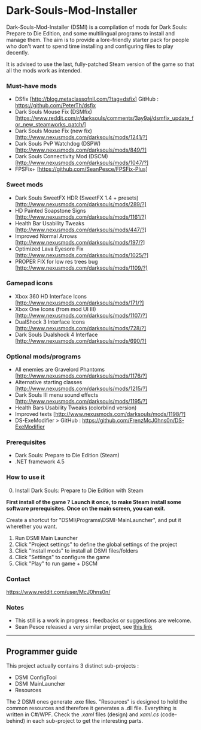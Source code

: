 # Dark-Souls-Mod-Installer
Dark-Souls-Mod-Installer (DSMI) is a compilation of mods for Dark Souls: Prepare to Die Edition, and some multilingual programs to install and manage them. The aim is to provide a lore-friendly starter pack for people who don't want to spend time installing and configuring files to play decently.

It is advised to use the last, fully-patched Steam version of the game so that all the mods work as intended.

### Must-have mods
- DSfix [http://blog.metaclassofnil.com/?tag=dsfix] GitHub : https://github.com/PeterTh/dsfix
- Dark Souls Mouse Fix (DSMfix) [https://www.reddit.com/r/darksouls/comments/3ay9aj/dsmfix_update_for_new_steamworks_patch/]
- Dark Souls Mouse Fix (new fix) [http://www.nexusmods.com/darksouls/mods/1241/?]
- Dark Souls PvP Watchdog (DSPW) [http://www.nexusmods.com/darksouls/mods/849/?]
- Dark Souls Connectivity Mod (DSCM) [http://www.nexusmods.com/darksouls/mods/1047/?]
- FPSFix+ [https://github.com/SeanPesce/FPSFix-Plus]

### Sweet mods
- Dark Souls SweetFX HDR (SweetFX 1.4 + presets) [http://www.nexusmods.com/darksouls/mods/289/?]
- HD Painted Soapstone Signs [http://www.nexusmods.com/darksouls/mods/1161/?]
- Health Bar Usability Tweaks [http://www.nexusmods.com/darksouls/mods/447/?]
- Improved Normal Arrows [http://www.nexusmods.com/darksouls/mods/197/?]
- Optimized Lava Eyesore Fix [http://www.nexusmods.com/darksouls/mods/1025/?]
- PROPER FIX for low res trees bug [http://www.nexusmods.com/darksouls/mods/1109/?]

### Gamepad icons
- Xbox 360 HD Interface Icons [http://www.nexusmods.com/darksouls/mods/171/?]
- Xbox One Icons (from mod UI III) [http://www.nexusmods.com/darksouls/mods/1107/?]
- DualShock 3 Interface Icons [http://www.nexusmods.com/darksouls/mods/728/?]
- Dark Souls Dualshock 4 Interface [http://www.nexusmods.com/darksouls/mods/690/?]

### Optional mods/programs
- All enemies are Gravelord Phantoms [http://www.nexusmods.com/darksouls/mods/1176/?]
- Alternative starting classes [http://www.nexusmods.com/darksouls/mods/1215/?]
- Dark Souls III menu sound effects [http://www.nexusmods.com/darksouls/mods/1195/?]
- Health Bars Usability Tweaks (colorblind version)
- Improved texts [http://www.nexusmods.com/darksouls/mods/1198/?]
- DS-ExeModifier > GitHub : https://github.com/FrenzMcJ0hns0n/DS-ExeModifier


### Prerequisites
- Dark Souls: Prepare to Die Edition (Steam)
- .NET framework 4.5


### How to use it
0) Install Dark Souls: Prepare to Die Edition with Steam
   
**First install of the game ?
Launch it once, to make Steam install some software prerequisites. Once on the main screen, you can exit.**

Create a shortcut for "DSMI\Programs\DSMI-MainLauncher", and put it wherether you want.

1) Run DSMI Main Launcher
2) Click "Project settings" to define the global settings of the project
3) Click "Install mods" to install all DSMI files/folders
4) Click "Settings" to configure the game
5) Click "Play" to run game + DSCM


### Contact
https://www.reddit.com/user/McJ0hns0n/


### Notes
- This still is a work in progress : feedbacks or suggestions are welcome.
- Sean Pesce released a very similar project, see [this link](https://www.reddit.com/r/DarkSoulsMods/comments/64gevf/release_das1_dark_souls_configuration_utility/)

---------------------------------------------------------------------------------------------------------------------------------------

## Programmer guide

This project actually contains 3 distinct sub-projects : 
- DSMI ConfigTool
- DSMI MainLauncher
- Resources

The 2 DSMI ones generate .exe files. "Resources" is designed to hold the common resources and therefore it generates a .dll file. Everything is written in C#/WPF. Check the *.xaml* files (design) and *xaml.cs* (code-behind) in each sub-project to get the interesting parts.
